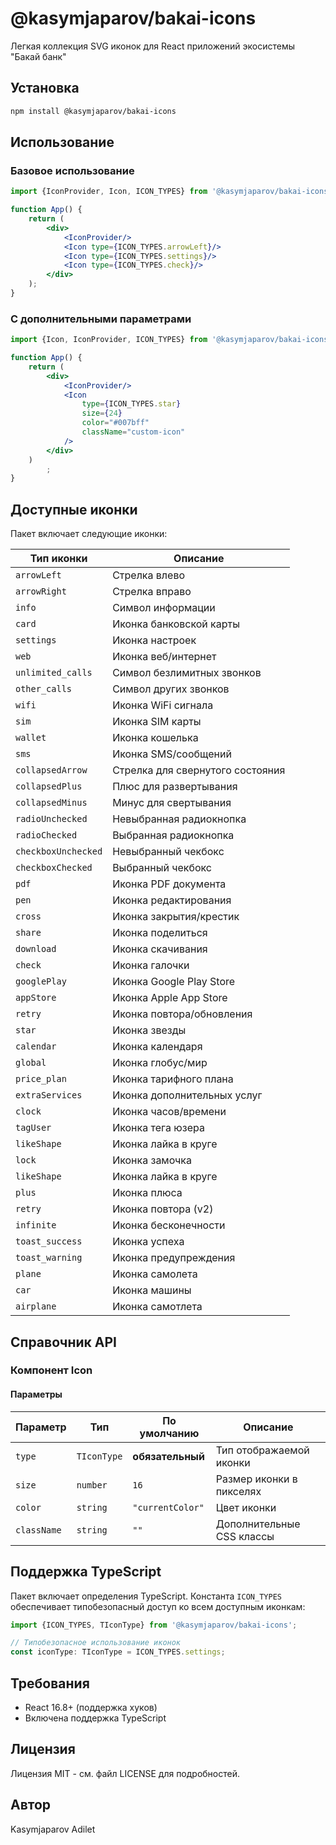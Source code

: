 # @kasymjaparov/bakai-icons

Легкая коллекция SVG иконок для React приложений экосистемы "Бакай банк"

## Установка

```bash
npm install @kasymjaparov/bakai-icons
```

## Использование

### Базовое использование

```jsx
import {IconProvider, Icon, ICON_TYPES} from '@kasymjaparov/bakai-icons';

function App() {
    return (
        <div>
            <IconProvider/>
            <Icon type={ICON_TYPES.arrowLeft}/>
            <Icon type={ICON_TYPES.settings}/>
            <Icon type={ICON_TYPES.check}/>
        </div>
    );
}
```

### С дополнительными параметрами

```jsx
import {Icon, IconProvider, ICON_TYPES} from '@kasymjaparov/bakai-icons';

function App() {
    return (
        <div>
            <IconProvider/>
            <Icon
                type={ICON_TYPES.star}
                size={24}
                color="#007bff"
                className="custom-icon"
            />
        </div>
    )
        ;
}
```

## Доступные иконки

Пакет включает следующие иконки:

| Тип иконки          | Описание                         |
|---------------------|----------------------------------|
| `arrowLeft`         | Стрелка влево                    |
| `arrowRight`        | Стрелка вправо                   |
| `info`              | Символ информации                |
| `card`              | Иконка банковской карты          |
| `settings`          | Иконка настроек                  |
| `web`               | Иконка веб/интернет              |
| `unlimited_calls`   | Символ безлимитных звонков       |
| `other_calls`       | Символ других звонков            |
| `wifi`              | Иконка WiFi сигнала              |
| `sim`               | Иконка SIM карты                 |
| `wallet`            | Иконка кошелька                  |
| `sms`               | Иконка SMS/сообщений             |
| `collapsedArrow`    | Стрелка для свернутого состояния |
| `collapsedPlus`     | Плюс для развертывания           |
| `collapsedMinus`    | Минус для свертывания            |
| `radioUnchecked`    | Невыбранная радиокнопка          |
| `radioChecked`      | Выбранная радиокнопка            |
| `checkboxUnchecked` | Невыбранный чекбокс              |
| `checkboxChecked`   | Выбранный чекбокс                |
| `pdf`               | Иконка PDF документа             |
| `pen`               | Иконка редактирования            |
| `cross`             | Иконка закрытия/крестик          |
| `share`             | Иконка поделиться                |
| `download`          | Иконка скачивания                |
| `check`             | Иконка галочки                   |
| `googlePlay`        | Иконка Google Play Store         |
| `appStore`          | Иконка Apple App Store           |
| `retry`             | Иконка повтора/обновления        |
| `star`              | Иконка звезды                    |
| `calendar`          | Иконка календаря                 |
| `global`            | Иконка глобус/мир                |
| `price_plan`        | Иконка тарифного плана           |
| `extraServices`     | Иконка дополнительных услуг      |
| `clock`             | Иконка часов/времени             |
| `tagUser`           | Иконка тега юзера                |
| `likeShape`         | Иконка лайка в круге             |
| `lock`              | Иконка замочка                   |
| `likeShape`         | Иконка лайка в круге             |
| `plus`              | Иконка плюса                     |
| `retry`             | Иконка повтора (v2)              |
| `infinite`          | Иконка бесконечности             |
| `toast_success`     | Иконка успеха                    |
| `toast_warning`     | Иконка предупреждения            |
| `plane`             | Иконка самолета                  |
| `car`               | Иконка машины                    |
| `airplane`          | Иконка самотлета                 |
## Справочник API

### Компонент Icon

#### Параметры

| Параметр    | Тип         | По умолчанию     | Описание                  |
|-------------|-------------|------------------|---------------------------|
| `type`      | `TIconType` | **обязательный** | Тип отображаемой иконки   |
| `size`      | `number`    | `16`             | Размер иконки в пикселях  |
| `color`     | `string`    | `"currentColor"` | Цвет иконки               |
| `className` | `string`    | `""`             | Дополнительные CSS классы |

## Поддержка TypeScript

Пакет включает определения TypeScript. Константа `ICON_TYPES` обеспечивает типобезопасный доступ ко всем доступным
иконкам:

```typescript
import {ICON_TYPES, TIconType} from '@kasymjaparov/bakai-icons';

// Типобезопасное использование иконок
const iconType: TIconType = ICON_TYPES.settings;
```

## Требования

- React 16.8+ (поддержка хуков)
- Включена поддержка TypeScript

## Лицензия

Лицензия MIT - см. файл LICENSE для подробностей.

## Автор

Kasymjaparov Adilet
